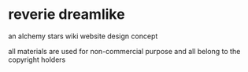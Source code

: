 # reverie dreamlike
an alchemy stars wiki website design concept

all materials are used for non-commercial purpose and all belong to the copyright holders

